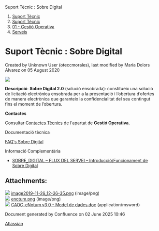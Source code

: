 Suport Tècnic : Sobre Digital  

1.  [Suport Tècnic](index.md)
2.  [Suport Tècnic](13893782.md)
3.  [01 - Gestió Operativa](26313391.md)
4.  [Serveis](Serveis_26313394.md)

Suport Tècnic : Sobre Digital
=============================

Created by Unknown User (oteccmorales), last modified by Maria Dolors Alvarez on 05 August 2020

![](attachments/30867991/30867992.png)

**Descripció**: **Sobre Digital 2.0** (solució ensobrada): constitueix una solució de licitació electrònica ensobrada per a la presentació i l’obertura d’ofertes de manera electrònica que garanteix la confidencialitat del seu contingut fins el moment de l’obertura.

**Contactes**

Consultar [Contactes Tècnics](https://intranet.aoc.cat/pages/viewpage.action?pageId=28704779#tab-Responsables+Servei+T%C3%A8cnic) de l'apartat de **Gestió Operativa.**

  

  

Documentació tècnica

[FAQ's Sobre Digital](30867796.md)

Informació Complementària

*   [SOBRE\_DIGITAL – FLUX DEL SERVEI – Introducció/Funcionament de Sobre Digital](/pages/viewpage.action?pageId=30867798 "SOBRE_DIGITAL – FLUX DEL SERVEI – Introducció/Funcionament de Sobre Digital")

Attachments:
------------

![](images/icons/bullet_blue.gif) [image2019-11-26\_12-36-35.png](attachments/30867991/30867992.png) (image/png)  
![](images/icons/bullet_blue.gif) [enotum.png](attachments/30867991/30867993.png) (image/png)  
![](images/icons/bullet_blue.gif) [CAOC-eNotum v3 0 - Model de dades.doc](attachments/30867991/30867994.doc) (application/msword)  

Document generated by Confluence on 02 June 2025 10:46

[Atlassian](http://www.atlassian.com/)
